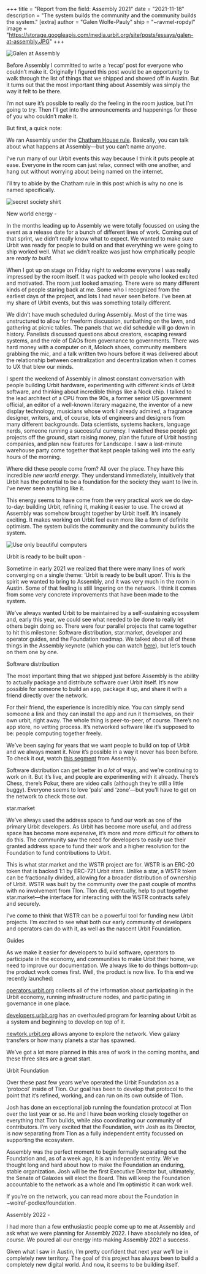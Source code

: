 +++
title = "Report from the field: Assembly 2021"
date = "2021-11-18"
description = "The system builds the community and the community builds the system."
[extra]
author = "Galen Wolfe-Pauly"
ship = "~ravmel-ropdyl"
image = "https://storage.googleapis.com/media.urbit.org/site/posts/essays/galen-at-assembly.JPG"
+++

![Galen at Assembly](https://storage.googleapis.com/media.urbit.org/site/posts/essays/galen-at-assembly.JPG)

Before Assembly I committed to write a ‘recap’ post for everyone who couldn’t make it. Originally I figured this post would be an opportunity to walk through the list of things that we shipped and showed off in Austin. But it turns out that the most important thing about Assembly was simply the way it felt to be there.

I’m not sure it’s possible to really do the feeling in the room justice, but I’m going to try. Then I’ll get into the announcements and happenings for those of you who couldn’t make it.

But first, a quick note:

We ran Assembly under the [Chatham House rule](https://en.wikipedia.org/wiki/Chatham_House_Rule). Basically, you can talk about what happens at Assembly—but you can’t name anyone.

I’ve run many of our Urbit events this way because I think it puts people at ease. Everyone in the room can just relax, connect with one another, and hang out without worrying about being named on the internet.

I’ll try to abide by the Chatham rule in this post which is why no one is named specifically.

![secret society shirt](https://storage.googleapis.com/media.urbit.org/site/posts/essays/secret-society-shirt.JPG)

New world energy -

In the months leading up to Assembly we were totally focussed on using the event as a release date for a bunch of different lines of work. Coming out of that sprint, we didn’t really know what to expect. We wanted to make sure Urbit was ready for people to build on and that everything we were going to ship worked well. What we didn’t realize was just how emphatically people are <em>ready to build</em>.

When I got up on stage on Friday night to welcome everyone I was really impressed by the room itself. It was packed with people who looked excited and motivated. The room just looked amazing. There were so many different kinds of people staring back at me. Some who I recognized from the earliest days of the project, and lots I had never seen before. I’ve been at my share of Urbit events, but this was something totally different.

We didn’t have much scheduled during Assembly. Most of the time was unstructured to allow for freeform discussion, sunbathing on the lawn, and gathering at picnic tables. The panels that we did schedule will go down in history. Panelists discussed questions about creators, escaping reward systems, and the role of DAOs from governance to governments. There was hard money with a computer on it, Moloch shoes, community members grabbing the mic, and a talk written two hours before it was delivered about the relationship between centralization and decentralization when it comes to UX that blew our minds.

I spent the weekend of Assembly in almost constant conversation with people building Urbit hardware, experimenting with different kinds of Urbit software, and thinking about incredible things like a Nock chip. I talked to the lead architect of a CPU from the 90s, a former senior US government official, an editor of a well-known literary magazine, the inventor of a new display technology, musicians whose work I already admired, a fragrance designer, writers, and, of course, lots of engineers and designers from many different backgrounds. Data scientists, systems hackers, language nerds, someone running a successful currency. I watched these people get projects off the ground, start raising money, plan the future of Urbit hosting companies, and plan new features for Landscape. I saw a last-minute warehouse party come together that kept people talking well into the early hours of the morning.

Where did these people come from? All over the place. They have this incredible <em>new world energy</em>. They understand immediately, intuitively that Urbit has the potential to be a foundation for the society they want to live in. I’ve never seen anything like it.

This energy seems to have come from the very practical work we do day-to-day: building Urbit, refining it, making it easier to use. The crowd at Assembly was somehow brought together by Urbit itself. It’s insanely exciting. It makes working on Urbit feel even more like a form of definite optimism. The system builds the community and the community builds the system.

![Use only beautiful computers](https://storage.googleapis.com/media.urbit.org/site/posts/essays/use-only-computers.JPG)

Urbit is ready to be built upon -

Sometime in early 2021 we realized that there were many lines of work converging on a single theme: ‘Urbit is ready to be built upon’. This is the spirit we wanted to bring to Assembly, and it was very much in the room in Austin. Some of that feeling is still lingering on the network. I think it comes from some very concrete improvements that have been made to the system.

We’ve always wanted Urbit to be maintained by a self-sustaining ecosystem and, early this year, we could see what needed to be done to really let others begin doing so. There were four parallel projects that came together to hit this milestone: Software distribution, star.market, developer and operator guides, and the Foundation roadmap. We talked about all of these things in the Assembly keynote (which you can watch [here](https://www.youtube.com/watch?v=ywj36TUtbS4)), but let’s touch on them one by one.

Software distribution

The most important thing that we shipped just before Assembly is the ability to actually package and distribute software over Urbit itself. It’s now possible for someone to build an app, package it up, and share it with a friend directly over the network.

For their friend, the experience is incredibly nice. You can simply send someone a link and they can install the app and run it themselves, on their own urbit, right away. The whole thing is peer-to-peer, of course. There’s no app store, no vetting process. It’s networked software like it’s supposed to be: people computing together freely.

We’ve been saying for years that we want people to build on top of Urbit and we always meant it. Now it’s possible in a way it never has been before. To check it out, watch [this segment](https://www.youtube.com/watch?v=MA8sqFi8Bd8) from Assembly.

Software distribution can get better in _a lot_ of ways, and we’re continuing to work on it. But it’s live, and people are experimenting with it already. There’s Chess, there’s Pokur, there are video calls (although they’re still a little buggy). Everyone seems to love ‘pals’ and ‘zone’—but you’ll have to get on the network to check those out.

star.market

We’ve always used the address space to fund our work as one of the primary Urbit developers. As Urbit has become more useful, and address space has become more expensive, it’s more and more difficult for others to do this. The community saw the need for developers to easily use their granted address space to fund their work and a higher resolution for the Foundation to fund contributions to Urbit.

This is what star.market and the WSTR project are for. WSTR is an ERC-20 token that is backed 1:1 by ERC-721 Urbit stars. Unlike a star, a WSTR token can be fractionally divided, allowing for a broader distribution of ownership of Urbit. WSTR was built by the community over the past couple of months with no involvement from Tlon. Tlon did, eventually, help to put together star.market—the interface for interacting with the WSTR contracts safely and securely.

I’ve come to think that WSTR can be a powerful tool for funding new Urbit projects. I’m excited to see what both our early community of developers and operators can do with it, as well as the nascent Urbit Foundation.

Guides

As we make it easier for developers to build software, operators to participate in the economy, and communities to make Urbit their home, we need to improve our documentation. We always like to do things bottom-up: the product work comes first. Well, the product is now live.
To this end we recently launched:

[operators.urbit.org](https://operators.urbit.org/) collects all of the information about participating in the Urbit economy, running infrastructure nodes, and participating in governance in one place.

[developers.urbit.org](https://developers.urbit.org/) has an overhauled program for learning about Urbit as a system and beginning to develop on top of it.

[newtork.urbit.org](https://network.urbit.org/) allows anyone to explore the network. View galaxy transfers or how many planets a star has spawned.

We’ve got a lot more planned in this area of work in the coming months, and these three sites are a great start.

Urbit Foundation

Over these past few years we’ve operated the Urbit Foundation as a ‘protocol’ inside of Tlon. Our goal has been to develop that protocol to the point that it’s refined, working, and can run on its own outside of Tlon.

Josh has done an exceptional job running the foundation protocol at Tlon over the last year or so. He and I have been working closely together on everything that Tlon builds, while also coordinating our community of contributors. I’m very excited that the Foundation, with Josh as its Director, is now separating from Tlon as a fully independent entity focussed on supporting the ecosystem.

Assembly was the perfect moment to begin formally separating out the Foundation and, as of a week ago, it is an independent entity. We’ve thought long and hard about how to make the Foundation an enduring, stable organization. Josh will be the first Executive Director but, ultimately, the Senate of Galaxies will elect the Board. This will keep the Foundation accountable to the network as a whole and I’m optimistic it can work well.

If you’re on the network, you can read more about the Foundation in ~wolref-podlex/foundation.

Assembly 2022 -

I had more than a few enthusiastic people come up to me at Assembly and ask what we were planning for Assembly 2022. I have absolutely no idea, of course. We poured all our energy into making Assembly 2021 a success.

Given what I saw in Austin, I’m pretty confident that next year we’ll be in completely new territory. The goal of this project has always been to build a completely new digital world. And now, it seems to be building itself.
